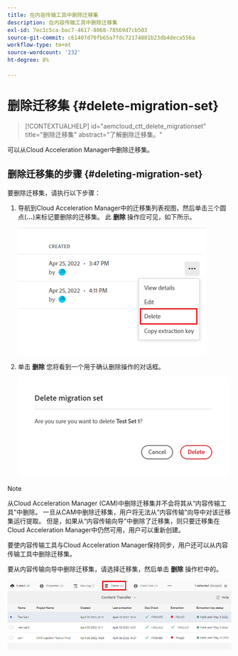 ```yaml
---
title: 在内容传输工具中删除迁移集
description: 在内容传输工具中删除迁移集
exl-id: 7ec1c5ca-bac7-4617-8068-78569d7cb503
source-git-commit: c61407d70fb65a7fdc72174881b23db4deca556a
workflow-type: tm+mt
source-wordcount: '232'
ht-degree: 8%

---
```


# 删除迁移集 {#delete-migration-set}

>[!CONTEXTUALHELP]
>id="aemcloud_ctt_delete_migrationset"
>title="删除迁移集"
>abstract="了解删除迁移集。"

可以从Cloud Acceleration Manager中删除迁移集。

## 删除迁移集的步骤 {#deleting-migration-set}

要删除迁移集，请执行以下步骤：

1. 导航到Cloud Acceleration Manager中的迁移集列表视图，然后单击三个圆点(**...**)来标记要删除的迁移集。 此 **删除** 操作应可见，如下所示。

   ![图像](/help/journey-migration/content-transfer-tool/assets-ctt/migration-delete1.png)

1. 单击 **删除** 您将看到一个用于确认删除操作的对话框。

   ![图像](/help/journey-migration/content-transfer-tool/assets-ctt/migration-delete2.png)

>[!NOTE]
>
>从Cloud Acceleration Manager (CAM)中删除迁移集并不会将其从“内容传输工具”中删除。 一旦从CAM中删除迁移集，用户将无法从“内容传输”向导中对该迁移集运行提取。 但是，如果从“内容传输向导”中删除了迁移集，则只要迁移集在Cloud Acceleration Manager中仍然可用，用户可以重新创建。
>
>要使内容传输工具与Cloud Acceleration Manager保持同步，用户还可以从内容传输工具中删除迁移集。

要从内容传输向导中删除迁移集，请选择迁移集，然后单击 **删除** 操作栏中的。

![图像](/help/journey-migration/content-transfer-tool/assets-ctt/cttcam27.png)
